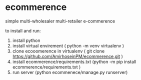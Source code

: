 # ecommerence
simple multi-wholesaler multi-retailer e-commerence


to install and run:

1. install python
2. install virtual envirement ( python -m venv virtualenv )
3. clone ecooomerence in virtualenv ( git clone https://github.com/AmirhoseinPM/ecommerence.git )
4. install ecommerence/requirements.txt (python -m pip install ecommerence/requirements.txt )
5.  run server (python ecommenece/manage.py runserver)

